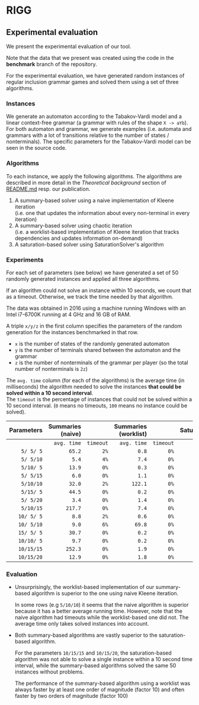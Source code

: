 RIGG
====

Experimental evaluation
-----------------------

We present the experimental evaluation of our tool.

Note that the data that we present was created using the code in the **benchmark** branch of the repository.

For the experimental evaluation, we have generated random instances of regular inclusion grammar games and solved them using a set of three algorithms.

### Instances

We generate an automaton according to the Tabakov-Vardi model and a linear context-free grammar (a grammar with rules of the shape `X -> aYb`).
For both automaton and grammar, we generate examples (i.e. automata and grammars with a lot of transitions relative to the number of states / nonterminals).
The specific parameters for the Tabakov-Vardi model can be seen in the source code.

### Algorithms

To each instance, we apply the following algorithms.
The algorithms are described in more detail in the *Theoretical background* section of [README.md](README.md) resp. our publication.

1. A summary-based solver using a naive implementation of Kleene iteration\
   (i.e. one that updates the information about every non-terminal in every iteration)
2. A summary-based solver using chaotic iteration\
   (i.e. a worklist-based implementation of Kleene iteration that tracks dependencies and updates information on-demand)
3. A saturation-based solver using SaturationSolver's algorithm


### Experiments

For each set of parameters (see below) we have generated a set of 50 randomly generated instances and applied all three algorithms.

If an algorithm could not solve an instance within 10 seconds, we count that as a timeout.
Otherwise, we track the time needed by that algorithm.

The data was obtained in 2016 using a machine running Windows with an Intel i7-6700K running at 4 GHz and 16 GB of RAM.

A triple `x/y/z` in the first column specifies the parameters of the random generation for the instances benchmarked in that row.
* `x` is the number of states of the randomly generated automaton
* `y` is the number of terminals shared between the automaton and the grammar
* `z` is the number of nonterminals of the grammar per player (so the total number of nonterminals is `2z`)

The `avg. time` column (for each of the algorithms) is the average time (in milliseconds) the algorithm needed to solve the instances **that could be solved within a 10 second interval**.\
The `timeout` is the percentage of instances that could not be solved within a 10 second interval. (`0` means no timeouts, `100` means no instance could be solved).

| Parameters | Summaries (naive) |           | Summaries (worklist) |           | SaturationSolver |           |
|-----------:|------------------:|----------:|---------------------:|----------:|-----------------:|----------:|
|            |       `avg. time` | `timeout` |          `avg. time` | `timeout` |      `avg. time` | `timeout` |
| ` 5/ 5/ 5` |            `65.2` |      `2%` |                `0.8` |      `0%` |           `94.7` |      `0%` |
| ` 5/ 5/10` |             `5.4` |      `4%` |                `7.4` |      `0%` |          `701.7` |      `0%` |
| ` 5/10/ 5` |            `13.9` |      `0%` |                `0.3` |      `0%` |          `375.7` |      `0%` |
| ` 5/ 5/15` |             `6.0` |      `0%` |                `1.1` |      `0%` |         `1618.6` |      `0%` |
| ` 5/10/10` |            `32.0` |      `2%` |              `122.1` |      `0%` |         `2214.4` |      `0%` |
| ` 5/15/ 5` |            `44.5` |      `0%` |                `0.2` |      `0%` |          `620.7` |      `0%` |
| ` 5/ 5/20` |             `3.4` |      `0%` |                `1.4` |      `0%` |         `3434.6` |      `4%` |
| ` 5/10/15` |           `217.7` |      `0%` |                `7.4` |      `0%` |         `5263.0` |     `16%` |
| `10/ 5/ 5` |             `8.8` |      `2%` |                `0.6` |      `0%` |         `2737.8` |      `2%` |
| `10/ 5/10` |             `9.0` |      `6%` |               `69.8` |      `0%` |         `6484.9` |     `66%` |
| `15/ 5/ 5` |            `30.7` |      `0%` |                `0.2` |      `0%` |         `5442.4` |     `52%` |
| `10/10/ 5` |             `9.7` |      `0%` |                `0.2` |      `0%` |         `7702.1` |     `92%` |
| `10/15/15` |           `252.3` |      `0%` |                `1.9` |      `0%` |            `n/a` |    `100%` |
| `10/15/20` |            `12.9` |      `0%` |                `1.8` |      `0%` |            `n/a` |    `100%` |

### Evaluation

* Unsurprisingly, the worklist-based implementation of our summary-based algorithm is superior to the one using naive Kleene iteration.

  In some rows (e.g `5/10/10`) it seems that the naive algorithm is superior because it has a better average running time. However, note that the naive algorithm had timeouts while the worklist-based one did not. The average time only takes solved instances into account.

* Both summary-based algorithms are vastly superior to the saturation-based algorithm.

  For the parameters `10/15/15` and `10/15/20`, the saturation-based algorithm was not able to solve a single instance within a 10 second time interval, while the summary-based algorithms solved the same 50 instances without problems.

  The performance of the summary-based algorithm using a worklist was always faster by at least one order of magnitude (factor 10) and often faster by two orders of magnitude (factor 100)
